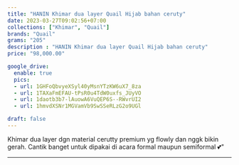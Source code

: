 ```yaml
---
title: "HANIN Khimar dua layer Quail Hijab bahan ceruty"
date: 2023-03-27T09:02:56+07:00
collections: ["Khimar", "Quail"]
brands: "Quail"
grams: "205"
description : "HANIN Khimar dua layer Quail Hijab bahan ceruty"
price: "98,000.00"

google_drive:
  enable: true
  pics:
  - url: 1GHFoQbvyeXSyl40yMsnYTzKW6uX7_8za
  - url: 1TAXaFmEFAU-tPsR0u4TdW0uxfs_JUyVO
  - url: 1daotb3b7-lAuowA6VuQEP6S--RWvrUI2
  - url: 1hmvdXSNr1MGVamVb9SwSSeRLzG2o9UGl

draft: false
---
```


Khimar dua layer dgn material cerutty premium yg flowly dan nggk bikin gerah. Cantik banget untuk dipakai di acara formal maupun semiformal 💕"

----------    
 
